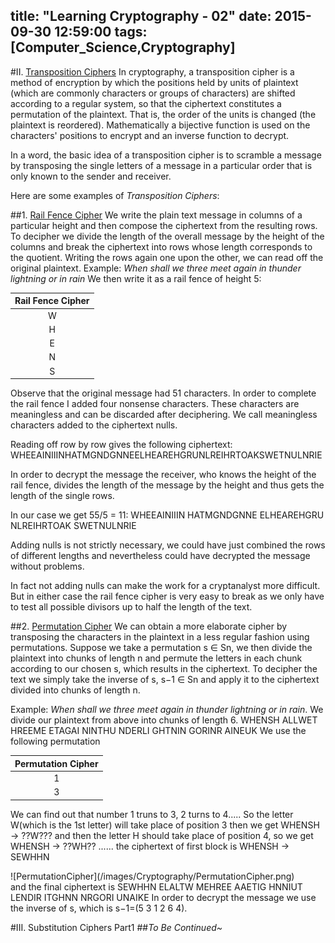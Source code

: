 title: "Learning Cryptography - 02"
date: 2015-09-30 12:59:00
tags: [Computer_Science,Cryptography]
---
#II. [Transposition Ciphers](https://en.wikipedia.org/wiki/Transposition_cipher)
In cryptography, a transposition cipher is a method of encryption by which the positions held by units of plaintext (which are commonly characters or groups of characters) are shifted according to a regular system, so that the ciphertext constitutes a permutation of the plaintext. That is, the order of the units is changed (the plaintext is reordered). Mathematically a bijective function is used on the characters' positions to encrypt and an inverse function to decrypt.

In a word, the basic idea of a transposition cipher is to scramble a message by transposing the single letters of a message in a particular order that is only known to the sender and receiver.

Here are some examples of _Transposition Ciphers_:

##1. [Rail Fence Cipher](https://en.wikipedia.org/wiki/Rail_fence_cipher)
We write the plain text message in columns of a particular height and then compose the ciphertext from the resulting rows. To decipher we divide the length of the overall message by the height of the columns and break the ciphertext into rows whose length corresponds to the quotient. Writing the rows again one upon the other, we can read off the original plaintext.
Example: _When shall we three meet again in thunder lightning or in rain_
We then write it as a rail fence of height 5:

|  Rail Fence Cipher  |
|:-------------------:|
|W|H|E|E|A|I|N|I|I|I|N|
|H|A|T|M|G|N|D|G|N|N|<span class="redWord">E</span>|
|E|L|H|E|A|T|E|H|G|R|<span class="redWord">U</span>|
|N|L|R|E|I|H|R|T|O|A|<span class="redWord">K</span>|
|S|W|E|T|N|U|L|N|R|I|<span class="redWord">E</span>|
<script>
document.getElementsByTagName("th")[0].setAttribute("colspan","11");
</script>

Observe that the original message had 51 characters. In order to complete the rail fence I added four <span class="redWord">nonsense characters</span>. These characters are meaningless and can be discarded after deciphering. We call meaningless characters added to the ciphertext <span class="redWord">nulls</span>.

Reading off row by row gives the following ciphertext: WHEEAINIIINHATMGNDGNNEELHEAREHGRUNLREIHRTOAKSWETNULNRIE

In order to decrypt the message the receiver, who knows the height of the rail fence, divides the length of the message by the height and thus gets the length of the single rows.

In our case we get 55/5 = 11: WHEEAINIIIN HATMGNDGNNE ELHEAREHGRU NLREIHRTOAK SWETNULNRIE

Adding nulls is not strictly necessary, we could have just combined the rows of different lengths and nevertheless could have decrypted the message without problems.

In fact not adding nulls can make the work for a cryptanalyst more difficult. But in either case the rail fence cipher is very easy to break as we only have to test all possible divisors up to half the length of the text.

##2. [Permutation Cipher](http://peace.lakeheadu.ca/cs4476/slides/chap2-2.pdf)
We can obtain a more elaborate cipher by transposing the characters in the plaintext in a less regular fashion using permutations. Suppose we take a permutation s ∈ Sn, we then divide the plaintext into chunks of length n and permute the letters in each chunk according to our chosen s, which results in the ciphertext. To decipher the text we simply take the inverse of s, s−1 ∈ Sn and apply it to the ciphertext divided into chunks of length n.

Example: _When shall we three meet again in thunder lightning or in rain_.
We divide our plaintext from above into chunks of length 6.
WHENSH ALLWET HREEME ETAGAI NINTHU NDERLI GHTNIN GORINR AINEUK
We use the following permutation

|   Permutation Cipher  |
|:---------------------:|
| 1 | 2 | 3 | 4 | 5 | 6 |
| 3 | 4 | 2 | 6 | 1 | 5 |
<script>
document.getElementsByTagName("th")[1].setAttribute("colspan","6");
</script>

We can find out that number 1 truns to 3, 2 turns to 4.....
So the letter W(which is the 1st letter) will take place of position 3 then we get WHENSH -> ??W???
and then the letter H should take place of position 4, so we get WHENSH -> ??WH??
......
the ciphertext of first block is <span class="hint" id="PermutationCipher">WHENSH -> SEWHHN</span>
<div class="toHint" target="PermutationCipher">![PermutationCipher](/images/Cryptography/PermutationCipher.png)</div>
and the final ciphertext is SEWHHN ELALTW MEHREE AAETIG HNNIUT LENDIR ITGHNN NRGORI UNAIKE
In order to decrypt the message we use the inverse of s, which is s−1=(5 3 1 2 6 4).

#III. Substitution Ciphers Part1
##_To Be Continued~_